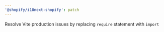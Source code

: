 ```yaml
---
'@shopify/i18next-shopify': patch
---
```


Resolve Vite production issues by replacing `require` statement with `import`
